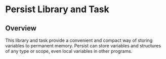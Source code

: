 # Persist Library and Task

## Overview

This library and task provide a convenient and compact way of storing variables to permanent memory.
Persist can store variables and structures of any type or scope, even local variables in other programs.